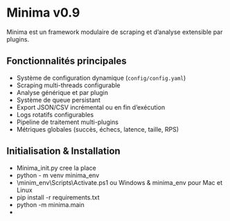 # Minima v0.9

Minima est un framework modulaire de scraping et d’analyse extensible par plugins.

## Fonctionnalités principales
- Système de configuration dynamique (`config/config.yaml`)
- Scraping multi-threads configurable
- Analyse générique et par plugin
- Système de queue persistant
- Export JSON/CSV incrémental ou en fin d’exécution
- Logs rotatifs configurables
- Pipeline de traitement multi-plugins
- Métriques globales (succès, échecs, latence, taille, RPS)

## Initialisation & Installation
- Minima_init.py cree la place
- python - m venv minima_env
- \minim_env\Scripts\Activate.ps1 ou Windows & minima_env pour Mac et Linux
- pip install -r requirements.txt
- python -m minima.main
- 
